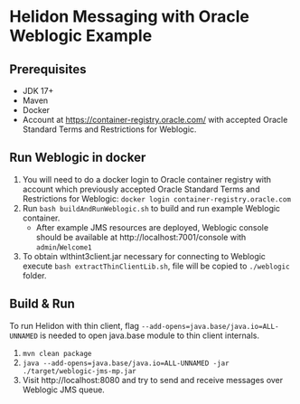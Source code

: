 # Helidon Messaging with Oracle Weblogic Example

## Prerequisites
* JDK 17+
* Maven
* Docker
* Account at https://container-registry.oracle.com/ with accepted Oracle Standard Terms and Restrictions for Weblogic.

## Run Weblogic in docker
1. You will need to do a docker login to Oracle container registry with account which previously
   accepted Oracle Standard Terms and Restrictions for Weblogic: 
   `docker login container-registry.oracle.com`
2. Run `bash buildAndRunWeblogic.sh` to build and run example Weblogic container.
   * After example JMS resources are deployed, Weblogic console should be available at http://localhost:7001/console with `admin`/`Welcome1`
3. To obtain wlthint3client.jar necessary for connecting to Weblogic execute 
   `bash extractThinClientLib.sh`, file will be copied to `./weblogic` folder.

## Build & Run
To run Helidon with thin client, flag `--add-opens=java.base/java.io=ALL-UNNAMED` is needed to
open java.base module to thin client internals.
1. `mvn clean package`
2. `java --add-opens=java.base/java.io=ALL-UNNAMED -jar ./target/weblogic-jms-mp.jar`
3. Visit http://localhost:8080 and try to send and receive messages over Weblogic JMS queue.


